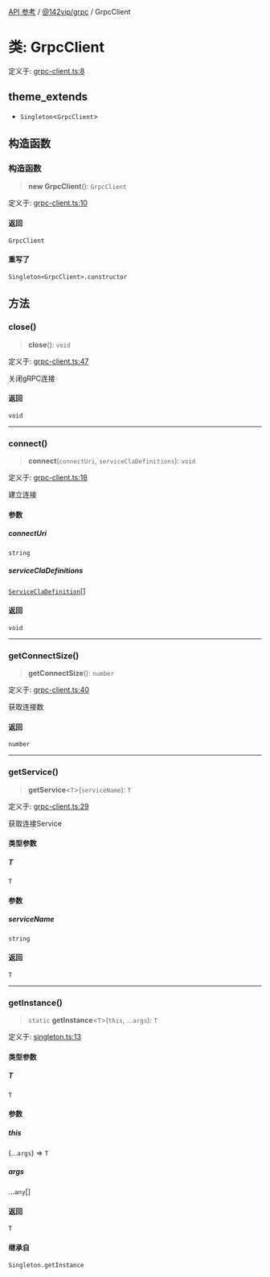 [API 参考](../../../index.md) / [@142vip/grpc](../index.md) / GrpcClient

# 类: GrpcClient

定义于: [grpc-client.ts:8](https://github.com/142vip/core-x/blob/67692efe75f30bef8a4893bf3d01dbe094be97e2/packages/grpc/src/grpc-client.ts#L8)

## theme_extends

- `Singleton`\<`GrpcClient`\>

## 构造函数

### 构造函数

> **new GrpcClient**(): `GrpcClient`

定义于: [grpc-client.ts:10](https://github.com/142vip/core-x/blob/67692efe75f30bef8a4893bf3d01dbe094be97e2/packages/grpc/src/grpc-client.ts#L10)

#### 返回

`GrpcClient`

#### 重写了

`Singleton<GrpcClient>.constructor`

## 方法

### close()

> **close**(): `void`

定义于: [grpc-client.ts:47](https://github.com/142vip/core-x/blob/67692efe75f30bef8a4893bf3d01dbe094be97e2/packages/grpc/src/grpc-client.ts#L47)

关闭gRPC连接

#### 返回

`void`

***

### connect()

> **connect**(`connectUri`, `serviceClaDefinitions`): `void`

定义于: [grpc-client.ts:18](https://github.com/142vip/core-x/blob/67692efe75f30bef8a4893bf3d01dbe094be97e2/packages/grpc/src/grpc-client.ts#L18)

建立连接

#### 参数

##### connectUri

`string`

##### serviceClaDefinitions

[`ServiceClaDefinition`](../interfaces/ServiceClaDefinition.md)[]

#### 返回

`void`

***

### getConnectSize()

> **getConnectSize**(): `number`

定义于: [grpc-client.ts:40](https://github.com/142vip/core-x/blob/67692efe75f30bef8a4893bf3d01dbe094be97e2/packages/grpc/src/grpc-client.ts#L40)

获取连接数

#### 返回

`number`

***

### getService()

> **getService**\<`T`\>(`serviceName`): `T`

定义于: [grpc-client.ts:29](https://github.com/142vip/core-x/blob/67692efe75f30bef8a4893bf3d01dbe094be97e2/packages/grpc/src/grpc-client.ts#L29)

获取连接Service

#### 类型参数

##### T

`T`

#### 参数

##### serviceName

`string`

#### 返回

`T`

***

### getInstance()

> `static` **getInstance**\<`T`\>(`this`, ...`args`): `T`

定义于: [singleton.ts:13](https://github.com/142vip/core-x/blob/67692efe75f30bef8a4893bf3d01dbe094be97e2/packages/grpc/src/singleton.ts#L13)

#### 类型参数

##### T

`T`

#### 参数

##### this

(...`args`) => `T`

##### args

...`any`[]

#### 返回

`T`

#### 继承自

`Singleton.getInstance`
